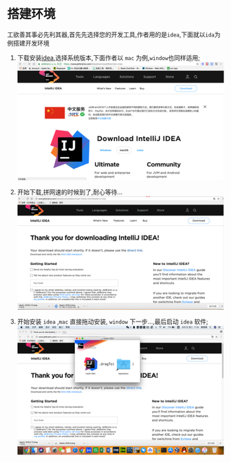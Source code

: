 # 搭建环境

工欲善其事必先利其器,首先先选择您的开发工具,作者用的是`idea`,下面就以`ida`为例搭建开发环境

1. 下载安装[idea][download-idea],选择系统版本,下面作者以 `mac` 为例,`window`也同样适用;
![下载页面][download-intro]

2. 开始下载,拼网速的时候到了,耐心等待...
![下载完成][download-complete]

3. 开始安装 `idea` ,`mac` 直接拖动安装, `window` 下一步...,最后启动 `idea` 软件;
![开始安装][idea-install]

[download-idea]: https://www.jetbrains.com/idea/download/#section=mac "download"
[download-intro]: ../../static/image/download-intro.png "download-intro"
[download-complete]: ../../static/image/download-complete.png "download-complete"
[idea-install]: ../../static/image/idea-install.png "idea-install"